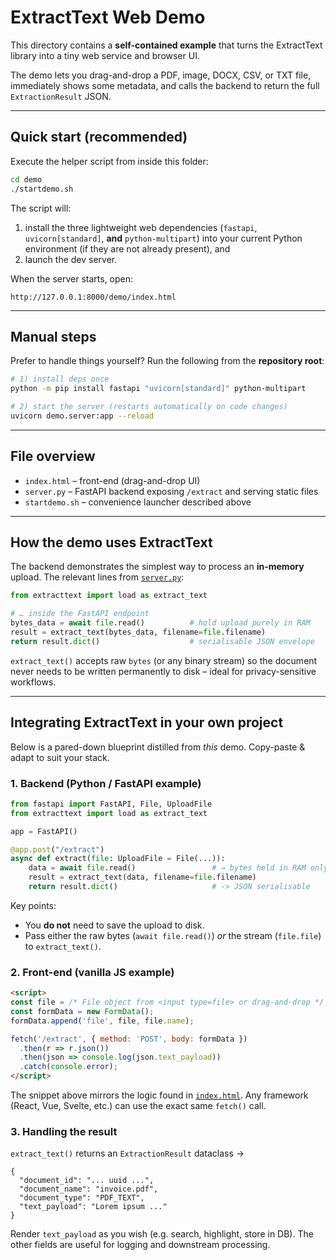 # ExtractText Web Demo

This directory contains a **self-contained example** that turns the ExtractText library into a tiny web service and browser UI.

The demo lets you drag-and-drop a PDF, image, DOCX, CSV, or TXT file, immediately shows some metadata, and calls the backend to return the full `ExtractionResult` JSON.

---

## Quick start (recommended)
Execute the helper script from inside this folder:

```bash
cd demo
./startdemo.sh
```

The script will:
1. install the three lightweight web dependencies (`fastapi`, `uvicorn[standard]`, **and** `python-multipart`) into your current Python environment (if they are not already present), and
2. launch the dev server.

When the server starts, open:
```
http://127.0.0.1:8000/demo/index.html
```

---

## Manual steps
Prefer to handle things yourself? Run the following from the **repository root**:

```bash
# 1) install deps once
python -m pip install fastapi "uvicorn[standard]" python-multipart

# 2) start the server (restarts automatically on code changes)
uvicorn demo.server:app --reload
```

---

## File overview
* `index.html` – front-end (drag-and-drop UI)
* `server.py` – FastAPI backend exposing `/extract` and serving static files
* `startdemo.sh` – convenience launcher described above 

---

## How the demo uses ExtractText
The backend demonstrates the simplest way to process an **in-memory** upload.  The relevant lines from [`server.py`](server.py):

```python
from extracttext import load as extract_text

# … inside the FastAPI endpoint
bytes_data = await file.read()          # hold upload purely in RAM
result = extract_text(bytes_data, filename=file.filename)
return result.dict()                    # serialisable JSON envelope
```

`extract_text()` accepts raw `bytes` (or any binary stream) so the document never needs to be written permanently to disk – ideal for privacy-sensitive workflows.

---

## Integrating ExtractText in your own project
Below is a pared-down blueprint distilled from *this* demo.  Copy-paste & adapt to suit your stack.

### 1. Backend (Python / FastAPI example)
```python
from fastapi import FastAPI, File, UploadFile
from extracttext import load as extract_text

app = FastAPI()

@app.post("/extract")
async def extract(file: UploadFile = File(...)):
    data = await file.read()                 # → bytes held in RAM only
    result = extract_text(data, filename=file.filename)
    return result.dict()                     # -> JSON serialisable
```
Key points:
* You **do not** need to save the upload to disk.
* Pass either the raw bytes (`await file.read()`) *or* the stream (`file.file`) to `extract_text()`.

### 2. Front-end (vanilla JS example)
```html
<script>
const file = /* File object from <input type=file> or drag-and-drop */
const formData = new FormData();
formData.append('file', file, file.name);

fetch('/extract', { method: 'POST', body: formData })
  .then(r => r.json())
  .then(json => console.log(json.text_payload))
  .catch(console.error);
</script>
```
The snippet above mirrors the logic found in [`index.html`](index.html).  Any framework (React, Vue, Svelte, etc.) can use the exact same `fetch()` call.

### 3. Handling the result
`extract_text()` returns an `ExtractionResult` dataclass →
```jsonc
{
  "document_id": "... uuid ...",
  "document_name": "invoice.pdf",
  "document_type": "PDF_TEXT",
  "text_payload": "Lorem ipsum ..."
}
```
Render `text_payload` as you wish (e.g. search, highlight, store in DB).  The other fields are useful for logging and downstream processing. 